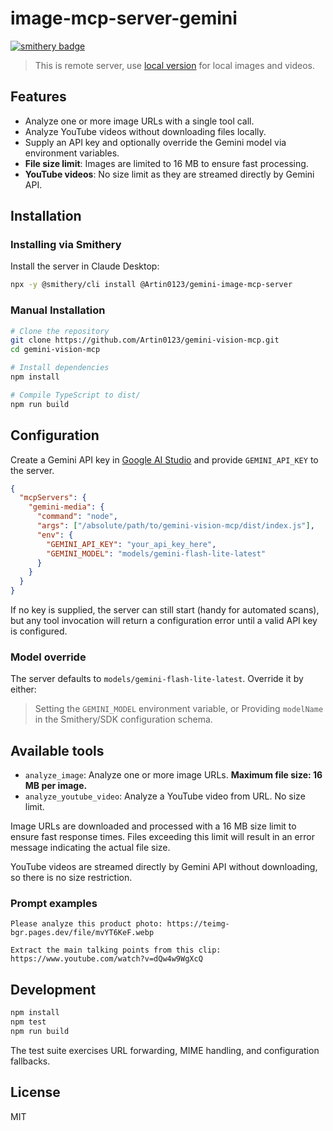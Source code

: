 # image-mcp-server-gemini

[![smithery badge](https://smithery.ai/badge/@Artin0123/gemini-image-mcp-server)](https://smithery.ai/server/@Artin0123/gemini-image-mcp-server)

> This is remote server, use [local version](https://github.com/Artin0123/gemini-vision-mcp/tree/local) for local images and videos.

## Features

- Analyze one or more image URLs with a single tool call.
- Analyze YouTube videos without downloading files locally.
- Supply an API key and optionally override the Gemini model via environment variables.
- **File size limit**: Images are limited to 16 MB to ensure fast processing.
- **YouTube videos**: No size limit as they are streamed directly by Gemini API.

## Installation

### Installing via Smithery

Install the server in Claude Desktop:

```bash
npx -y @smithery/cli install @Artin0123/gemini-image-mcp-server
```

### Manual Installation

```bash
# Clone the repository
git clone https://github.com/Artin0123/gemini-vision-mcp.git
cd gemini-vision-mcp

# Install dependencies
npm install

# Compile TypeScript to dist/
npm run build
```

## Configuration

Create a Gemini API key in [Google AI Studio](https://aistudio.google.com/app/apikey) and provide `GEMINI_API_KEY` to the server.

```json
{
  "mcpServers": {
    "gemini-media": {
      "command": "node",
      "args": ["/absolute/path/to/gemini-vision-mcp/dist/index.js"],
      "env": {
        "GEMINI_API_KEY": "your_api_key_here",
        "GEMINI_MODEL": "models/gemini-flash-lite-latest"
      }
    }
  }
}
```

If no key is supplied, the server can still start (handy for automated scans), but any tool invocation will return a configuration error until a valid API key is configured.

### Model override

The server defaults to `models/gemini-flash-lite-latest`. Override it by either:

> Setting the `GEMINI_MODEL` environment variable, or Providing `modelName` in the Smithery/SDK configuration schema.

## Available tools

- `analyze_image`: Analyze one or more image URLs. **Maximum file size: 16 MB per image.**
- `analyze_youtube_video`: Analyze a YouTube video from URL. No size limit.

Image URLs are downloaded and processed with a 16 MB size limit to ensure fast response times. Files exceeding this limit will result in an error message indicating the actual file size.

YouTube videos are streamed directly by Gemini API without downloading, so there is no size restriction.

### Prompt examples

```
Please analyze this product photo: https://teimg-bgr.pages.dev/file/mvYT6KeF.webp
```

```
Extract the main talking points from this clip: https://www.youtube.com/watch?v=dQw4w9WgXcQ
```

## Development

```bash
npm install
npm test
npm run build
```

The test suite exercises URL forwarding, MIME handling, and configuration fallbacks.

## License

MIT
